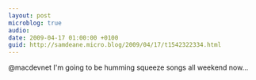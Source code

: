 ```yaml
---
layout: post
microblog: true
audio: 
date: 2009-04-17 01:00:00 +0100
guid: http://samdeane.micro.blog/2009/04/17/t1542322334.html
---
```

@macdevnet I'm going to be humming squeeze songs all weekend now...

